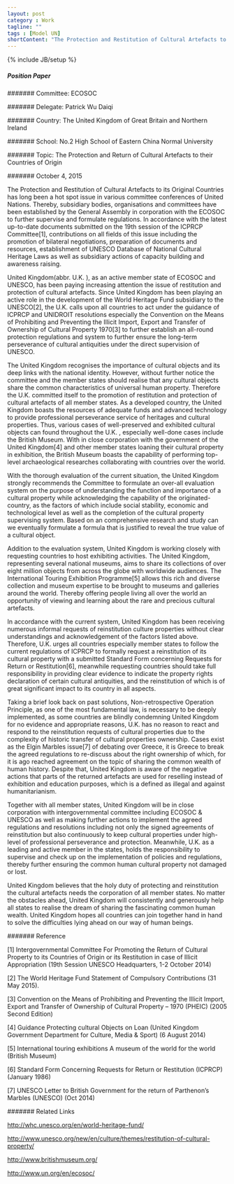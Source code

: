 ```yaml
---
layout: post
category : Work
tagline: ""
tags : [Model UN]
shortContent: "The Protection and Restitution of Cultural Artefacts to its Original Countries has long been a hot spot issue in various committee conferences of United Nations."
---
```

{% include JB/setup %}

##### Position Paper

####### Committee: ECOSOC

####### Delegate: Patrick Wu Daiqi

####### Country: The United Kingdom of Great Britain and Northern Ireland

####### School: No.2 High School of Eastern China Normal University

####### Topic: The Protection and Return of Cultural Artefacts to their Countries of Origin

####### October 4, 2015


The Protection and Restitution of Cultural Artefacts to its Original Countries has long been a hot spot issue in various committee conferences of United Nations. Thereby, subsidiary bodies, organisations and committees have been established by the General Assembly in corporation with the ECOSOC to further supervise and formulate regulations. In accordance with the latest up-to-date documents submitted on the 19th session of the ICPRCP Committee[1], contributions on all fields of this issue including the promotion of bilateral negotiations, preparation of documents and resources, establishment of UNESCO Database of National Cultural Heritage Laws as well as subsidiary actions of capacity building and awareness raising. 

United Kingdom(abbr. U.K. ), as an active member state of ECOSOC and UNESCO, has been paying increasing attention the issue of restitution and protection of cultural artefacts. Since United Kingdom has been playing an active role in the development of the World Heritage Fund subsidiary to the UNESCO[2], the U.K. calls upon all countries to act under the  guidance of ICPRCP and UNIDROIT resolutions especially the Convention on the Means of Prohibiting and Preventing the Illicit Import, Export and Transfer of Ownership of Cultural Property 1970[3] to further establish an all-round protection regulations and system to further ensure the long-term perseverance of cultural antiquities under the direct supervision of UNESCO.

The United Kingdom recognises the importance of cultural objects and its deep links with the national identity. However, without further notice the committee and the member states should realise that any cultural objects share the common characteristics of universal human property.  Therefore the U.K. committed itself to the promotion of restitution and protection of cultural artefacts of all member states. As a developed country, the United Kingdom boasts the resources of adequate funds and advanced technology to provide professional perseverance service of heritages and cultural properties. Thus, various cases of well-preserved and exhibited cultural objects can found throughout the U.K. , especially well-done cases include the British Museum. With in close corporation with the government of the United Kingdom[4] and other member states loaning their cultural property in exhibition, the British Museum boasts the capability of performing top-level archaeological researches collaborating with countries over the world. 

With the thorough evaluation of the current situation, the United Kingdom strongly recommends the Committee to formulate an over-all evaluation system on the purpose of understanding the function and importance of a cultural property while acknowledging the capability of the originated-country, as the factors of which include social stability, economic and technological level as well as the completion of the cultural property supervising system. Based on an comprehensive research and study can we eventually formulate a formula that is justified to reveal the true value of a cultural object.

Addition to the evaluation system, United Kingdom is working closely with requesting countries to host exhibiting activities. The United Kingdom, representing several national museums, aims to share its collections of over eight million objects from across the globe with worldwide audiences. The International Touring Exhibition Programme[5] allows this rich and diverse collection and museum expertise to be brought to museums and galleries around the world. Thereby  offering people living all over the world an opportunity of viewing and learning about the rare and precious cultural artefacts.

In accordance with the current system, United Kingdom has been receiving numerous informal requests of reinstitution culture properties without clear understandings and acknowledgement of the factors listed above. Therefore, U.K. urges all countries especially member states to follow the current regulations of ICPRCP to formally request a reinstitution of its cultural property with a submitted Standard Form concerning Requests for Return or Restitution[6], meanwhile requesting countries should take full responsibility in providing clear evidence to indicate the property rights declaration of certain cultural  antiquities, and the reinstitution of which is of great significant impact to its country in all aspects.

Taking a brief look back on past solutions, Non-retrospective Operation Principle, as one of the most fundamental law, is necessary to be deeply implemented, as some countries are blindly condemning United Kingdom for no evidence and appropriate reasons, U.K. has no reason to react and respond to the reinstitution requests of cultural properties due to the complexity of historic transfer of cultural properties ownership. Cases exist as the Elgin Marbles issue[7] of debating over Greece, it is Greece to break the agreed regulations to re-discuss about the right ownership of which, for it is ago reached agreement on the topic of sharing the common wealth of human history. Despite that, United Kingdom is aware of the negative actions that parts of the returned artefacts are used for reselling instead of exhibition and education purposes, which is a defined as illegal and against humanitarianism.

Together with all member states, United Kingdom will be in close corporation with intergovernmental committee including ECOSOC & UNESCO as well as making further actions to implement the agreed regulations and resolutions including not only the signed agreements of reinstitution but also continuously to keep cultural properties under high-level of professional perseverance and protection. Meanwhile, U.K. as a leading and active member in the states, holds the responsibility to supervise and check up on the implementation of policies and regulations, thereby further ensuring the common human cultural property not damaged or lost. 

United Kingdom believes that the holy duty of protecting and reinstitution the cultural artefacts needs the corporation of all member states. No matter the obstacles ahead, United Kingdom will consistently and generously help all states to realise the dream of sharing the fascinating common human wealth. United Kingdom hopes all countries can join together hand in hand to solve the difficulties lying ahead on our way of human beings.



####### Reference

[1] Intergovernmental Committee For Promoting the Return of Cultural Property to its Countries of Origin or its Restitution in case of Illicit Appropriation (19th Session UNESCO Headquarters, 1-2 October 2014)

[2] The World Heritage Fund Statement of Compulsory Contributions (31 May 2015).

[3] Convention on the Means of Prohibiting and Preventing the Illicit Import, Export and Transfer of Ownership of Cultural Property – 1970 (PHEIC) (2005 Second Edition)

[4] Guidance Protecting cultural Objects on Loan (United Kingdom Government Department for Culture, Media & Sport) (6 August 2014)

[5] International touring exhibitions A museum of the world for the world (British Museum) 

[6] Standard Form Concerning Requests for Return or Restitution (ICPRCP) (January 1986)

[7] UNESCO Letter to British Government for the return of Parthenon’s Marbles (UNESCO) (Oct 2014)



####### Related Links

http://whc.unesco.org/en/world-heritage-fund/

http://www.unesco.org/new/en/culture/themes/restitution-of-cultural-property/

http://www.britishmuseum.org/

http://www.un.org/en/ecosoc/








